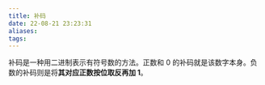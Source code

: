 ```yaml
---
title: 补码
date: 22-08-21 23:23:31
aliases: 
tags:
---
```


补码是一种用二进制表示有符号数的方法。正数和 0 的补码就是该数字本身。负数的补码则是将**其对应正数按位取反再加 1**。



